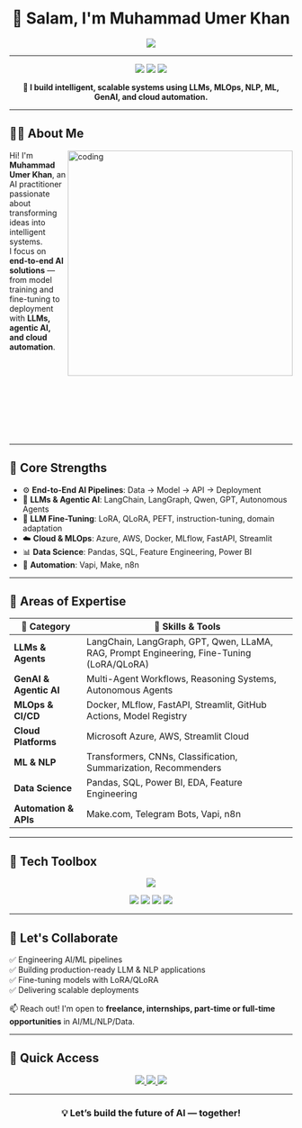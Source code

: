 <!-- MuhammadUmerKhan/MuhammadUmerKhan README.md -->

<h1 align="center">👋 Salam, I'm Muhammad Umer Khan</h1>

<p align="center">
  <img src="https://readme-typing-svg.herokuapp.com?font=Fira+Code&size=25&pause=500&center=true&vCenter=true&color=00EFFF&width=1000&height=50&lines=AI+Engineer+%7C+LLMs+%7C+MLOps+%7C+Cloud+%7C+Automation;Building+End-to-End+AI+Solutions+that+Scale;From+Research+to+Production+Deployment" />
</p>

---

<p align="center">
  <img src="https://img.shields.io/badge/AI%20Engineer-LLMs%2C%20MLOps%2C%20NLP-blue?style=flat-square" />
  <img src="https://img.shields.io/badge/Cloud-AWS%20%7C%20Azure-0abde3?style=flat-square" />
  <img src="https://img.shields.io/badge/Open%20to-Collaborations%20%7C%20Opportunities-success?style=flat-square" />
</p>

<p align="center"><strong>🔧 I build intelligent, scalable systems using LLMs, MLOps, NLP, ML, GenAI, and cloud automation.</strong></p>

---

## 👨‍💼 About Me

<img align="right" alt="coding" width="400" src="https://media.giphy.com/media/qgQUggAC3Pfv687qPC/giphy.gif" />

Hi! I'm **Muhammad Umer Khan**, an AI practitioner passionate about transforming ideas into intelligent systems.  
I focus on **end-to-end AI solutions** — from model training and fine-tuning to deployment with **LLMs, agentic AI, and cloud automation**.

<br><br><br><br><br><br><br><br>

---

## 🚀 Core Strengths

- ⚙️ **End-to-End AI Pipelines**: Data → Model → API → Deployment  
- 🧠 **LLMs & Agentic AI**: LangChain, LangGraph, Qwen, GPT, Autonomous Agents  
- 🔬 **LLM Fine-Tuning**: LoRA, QLoRA, PEFT, instruction-tuning, domain adaptation  
- ☁️ **Cloud & MLOps**: Azure, AWS, Docker, MLflow, FastAPI, Streamlit  
- 📊 **Data Science**: Pandas, SQL, Feature Engineering, Power BI  
- 🔧 **Automation**: Vapi, Make, n8n  

---

## 🧠 Areas of Expertise

| 🌟 Category         | 🔧 Skills & Tools                                                                 |
|---------------------|----------------------------------------------------------------------------------|
| **LLMs & Agents**   | LangChain, LangGraph, GPT, Qwen, LLaMA, RAG, Prompt Engineering, Fine-Tuning (LoRA/QLoRA) |
| **GenAI & Agentic AI** | Multi-Agent Workflows, Reasoning Systems, Autonomous Agents                   |
| **MLOps & CI/CD**   | Docker, MLflow, FastAPI, Streamlit, GitHub Actions, Model Registry              |
| **Cloud Platforms** | Microsoft Azure, AWS, Streamlit Cloud                                           |
| **ML & NLP**        | Transformers, CNNs, Classification, Summarization, Recommenders                 |
| **Data Science**    | Pandas, SQL, Power BI, EDA, Feature Engineering                                 |
| **Automation & APIs** | Make.com, Telegram Bots, Vapi, n8n                                            |

---

## 🧰 Tech Toolbox

<p align="center">
  <img src="https://skillicons.dev/icons?i=python,pytorch,tensorflow,fastapi,streamlit,docker,git,github,mysql,postgresql,vscode,jupyter,linux,aws,azure" />
</p>

<p align="center">
  <img src="https://img.shields.io/badge/LLMs-GPT%20%7C%20Qwen%20%7C%20LLaMA-informational?style=flat-square" />
  <img src="https://img.shields.io/badge/Fine--Tuning-LoRA%20%7C%20QLoRA%20%7C%20PEFT-orange?style=flat-square" />
  <img src="https://img.shields.io/badge/GenAI-Agentic%20AI%20%7C%20Multi--Agent-blueviolet?style=flat-square" />
  <img src="https://img.shields.io/badge/Deployment-HuggingFace%20%7C%20Vercel%20%7C%20Docker-lightgrey?style=flat-square" />
</p>

---

## 💬 Let's Collaborate

✅ Engineering AI/ML pipelines  
✅ Building production-ready LLM & NLP applications  
✅ Fine-tuning models with LoRA/QLoRA  
✅ Delivering scalable deployments  

📫 Reach out! I'm open to **freelance, internships, part-time or full-time opportunities** in AI/ML/NLP/Data.

---

## 📎 Quick Access

<p align="center">
  <a href="https://www.linkedin.com/in/muhammad-umer-khan-61729b260/" target="_blank">
    <img src="https://img.shields.io/badge/LinkedIn-0A66C2?style=for-the-badge&logo=linkedin&logoColor=white" />
  </a>
  <a href="https://portfolio-sigma-mocha-67.vercel.app/" target="_blank">
    <img src="https://img.shields.io/badge/Portfolio-111827?style=for-the-badge&logo=google-chrome&logoColor=white" />
  </a>
  <a href="https://drive.google.com/uc?export=download&id=178sSy-gfl3x1zrzn2Sd13Sb4A6PkmKQd" target="_blank">
    <img src="https://img.shields.io/badge/Resume-FF6B6B?style=for-the-badge&logo=adobeacrobatreader&logoColor=white" />
  </a>
</p>

---

<h3 align="center">💡 Let’s build the future of AI — together!</h3>
